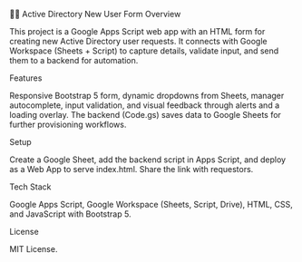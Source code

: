 🧑‍💻 Active Directory New User Form
Overview

This project is a Google Apps Script web app with an HTML form for creating new Active Directory user requests. It connects with Google Workspace (Sheets + Script) to capture details, validate input, and send them to a backend for automation.

Features

Responsive Bootstrap 5 form, dynamic dropdowns from Sheets, manager autocomplete, input validation, and visual feedback through alerts and a loading overlay. The backend (Code.gs) saves data to Google Sheets for further provisioning workflows.

Setup

Create a Google Sheet, add the backend script in Apps Script, and deploy as a Web App to serve index.html. Share the link with requestors.

Tech Stack

Google Apps Script, Google Workspace (Sheets, Script, Drive), HTML, CSS, and JavaScript with Bootstrap 5.

License

MIT License.
